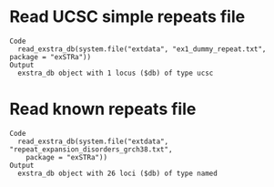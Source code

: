 # Read UCSC simple repeats file

    Code
      read_exstra_db(system.file("extdata", "ex1_dummy_repeat.txt", package = "exSTRa"))
    Output
      exstra_db object with 1 locus ($db) of type ucsc

# Read known repeats file

    Code
      read_exstra_db(system.file("extdata", "repeat_expansion_disorders_grch38.txt",
        package = "exSTRa"))
    Output
      exstra_db object with 26 loci ($db) of type named

